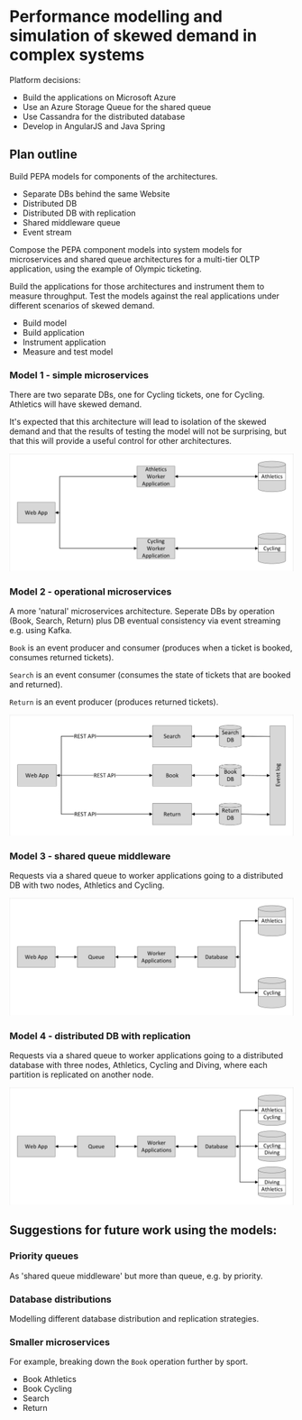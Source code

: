 # Performance modelling and simulation of skewed demand in complex systems

Platform decisions:

* Build the applications on Microsoft Azure
* Use an Azure Storage Queue for the shared queue
* Use Cassandra for the distributed database
* Develop in AngularJS and Java Spring

## Plan outline

Build PEPA models for components of the architectures.

* Separate DBs behind the same Website
* Distributed DB
* Distributed DB with replication
* Shared middleware queue
* Event stream

Compose the PEPA component models into system models for microservices and shared queue architectures for a multi-tier OLTP application, using the example of Olympic ticketing.

Build the applications for those architectures and instrument them to measure throughput.
Test the models against the real applications under different scenarios of skewed demand.

* Build model
* Build application
* Instrument application
* Measure and test model

### Model 1 - simple microservices

There are two separate DBs, one for Cycling tickets, one for Cycling.  Athletics will have skewed demand.

It's expected that this architecture will lead to isolation of the skewed demand and that the results of testing the model will not be surprising, but that this will provide a useful control for other architectures.

![simple microservices](simplemicro.png "simple microservices")

### Model 2 - operational microservices

A more 'natural' microservices architecture.  Seperate DBs by operation (Book, Search, Return) plus DB eventual consistency via event streaming e.g. using Kafka.

`Book` is an event producer and consumer (produces when a ticket is booked, consumes returned tickets).

`Search` is an event consumer (consumes the state of tickets that are booked and returned).

`Return` is an event producer (produces returned tickets).

![operational microservices](operationmicro.png "operational microservices")

### Model 3 - shared queue middleware

Requests via a shared queue to worker applications going to a distributed DB with two nodes, Athletics and Cycling.

![shared queue middleware](sharedqueue.png "shared queue middleware")

### Model 4 - distributed DB with replication

Requests via a shared queue to worker applications going to a distributed database with three nodes, Athletics, Cycling and Diving, where each partition is replicated on another node.

![distributed DB with replication](sharedqueue_withrep.png "distributed DB with replication")

## Suggestions for future work using the models:

### Priority queues

As 'shared queue middleware' but more than queue, e.g. by priority.

### Database distributions

Modelling different database distribution and replication strategies.

### Smaller microservices

For example, breaking down the `Book` operation further by sport.

* Book Athletics
* Book Cycling
* Search
* Return